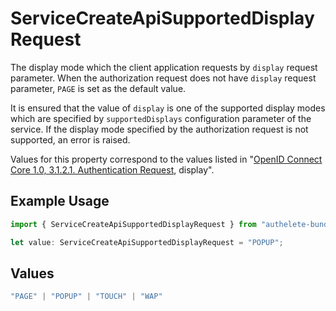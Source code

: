 # ServiceCreateApiSupportedDisplayRequest

The display mode which the client application requests by `display` request parameter.
When the authorization request does not have `display` request parameter, `PAGE` is set as the default value.

It is ensured that the value of `display` is one of the supported display modes which are specified
by `supportedDisplays` configuration parameter of the service. If the display mode specified by the
authorization request is not supported, an error is raised.

Values for this property correspond to the values listed in
"[OpenID Connect Core 1.0, 3.1.2.1. Authentication Request](https://openid.net/specs/openid-connect-core-1_0.html#AuthRequest), display".


## Example Usage

```typescript
import { ServiceCreateApiSupportedDisplayRequest } from "authelete-bundled/models/operations";

let value: ServiceCreateApiSupportedDisplayRequest = "POPUP";
```

## Values

```typescript
"PAGE" | "POPUP" | "TOUCH" | "WAP"
```